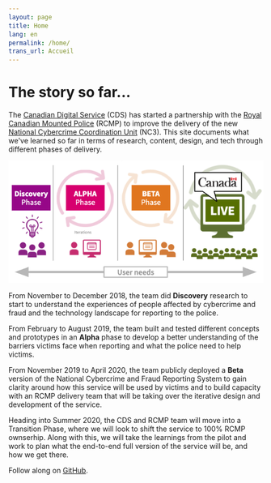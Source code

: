 ```yaml
---
layout: page
title: Home
lang: en
permalink: /home/
trans_url: Accueil
---
```

# The story so far...

The [Canadian Digital Service](https://digital.canada.ca) (CDS) has started a partnership with the [Royal Canadian Mounted Police](http://www.rcmp.gc.ca/) (RCMP) to improve the delivery of the new [National Cybercrime Coordination Unit](http://www.rcmp.gc.ca/en/the-national-cybercrime-coordination-unit-nc3) (NC3). This site documents what we've learned so far in terms of research, content, design, and tech through different phases of delivery.

![Delivery phases](/assets/img/Enphase.png "Delivery phases")

From November to December 2018, the team did **Discovery** research to start to understand the experiences of people affected by cybercrime and fraud and the technology landscape for reporting to the police.

From February to August 2019, the team built and tested different concepts and prototypes in an **Alpha** phase to develop a better understanding of the barriers victims face when reporting and what the police need to help victims.

From November 2019 to April 2020, the team publicly deployed a **Beta** version of the National Cybercrime and Fraud Reporting System to gain clarity around how this service will be used by victims and to build capacity with an RCMP delivery team that will be taking over the iterative design and development of the service.

Heading into Summer 2020, the CDS and RCMP team will move into a Transition Phase, where we will look to shift the service to 100% RCMP ownserhip. Along with this, we will take the learnings from the pilot and work to plan what the end-to-end full version of the service will be, and how we get there. 

Follow along on [GitHub](https://github.com/cds-snc/report-a-cybercrime).